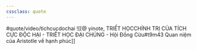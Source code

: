 ```yaml
---
cssclass: quote
---
```

#quote/video/tichcucdochai
![[@ yinote, TRIẾT HỌCCHÍNH TRỊ CỦA TÍCH CỰC ĐỘC HẠI - TRIẾT HỌC ĐẠI CHÚNG - Hội Đồng Cừu#t9m43 Quan niệm của Aristotle về hạnh phúc]]
